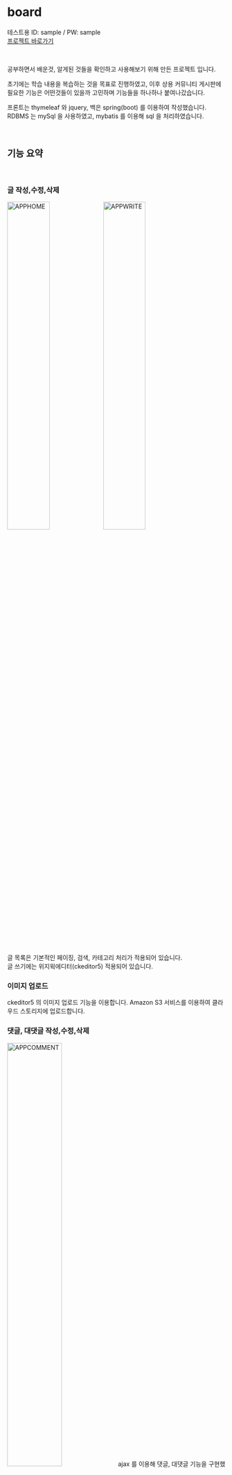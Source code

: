 # board

테스트용 ID: sample / PW: sample  
[프로젝트 바로가기](http://springboard-env.eba-x3sau5v7.ap-northeast-1.elasticbeanstalk.com/boards)  

<br>

공부하면서 배운것, 알게된 것들을 확인하고 사용해보기 위해 만든 프로젝트 입니다. 

초기에는 학습 내용을 복습하는 것을 목표로 진행하였고, 이후 상용 커뮤니티 게시판에 필요한 기능은 어떤것들이 있을까 고민하며
기능들을 하나하나 붙여나갔습니다. 

프론트는 thymeleaf 와 jquery, 백은 spring(boot) 를 이용하여 작성했습니다.
RDBMS 는 mySql 을 사용하였고, mybatis 를 이용해 sql 을 처리하였습니다.  

  
<br>

## 기능 요약

<br>

### 글 작성,수정,삭제

 <img width="44%" alt="APPHOME" src="https://user-images.githubusercontent.com/122969954/230583227-345c7165-5e56-453a-b832-200eb4f07bf0.png"><img width="44%" alt="APPWRITE" src="https://user-images.githubusercontent.com/122969954/230583252-4d7093e5-9dd6-426e-86b8-c0b1fd91c868.png">
 
글 목록은 기본적인 페이징, 검색, 카테고리 처리가 적용되어 있습니다.  
글 쓰기에는 위지윅에디터(ckeditor5) 적용되어 있습니다.
  
### 이미지 업로드
 ckeditor5 의 이미지 업로드 기능을 이용합니다.
 Amazon S3 서비스를 이용하여 클라우드 스토리지에 업로드합니다.  
  
### 댓글, 대댓글 작성,수정,삭제
<img width="50%" alt="APPCOMMENT" src="https://user-images.githubusercontent.com/122969954/230583219-462ba81b-6ccb-48db-9b00-2084885208fd.png">
 ajax 를 이용해 댓글, 대댓글 기능을 구현했습니다.  
  
### 회원 가입,수정,탈퇴
<img width="50%" alt="APPLOGIN" src="https://user-images.githubusercontent.com/122969954/230583236-749c8fa3-ab50-409e-a802-b0262cff2f7a.png">
 로그인은 spring security 라이브러리를 이용합니다.
 oauth2-client 라이브러리를 이용한 소셜로그인/가입 기능을 포함 합니다. 가입은 별도의 form 을 통해 가입합니다.
 현재 naver 를 통한 소셜가입은 불가능 합니다. (네이버에서 허용안됨)
  
### 유효성 검사
<img width="44%" alt="APPVAL1" src="https://user-images.githubusercontent.com/122969954/230583240-e5706f93-273c-43a3-bc7c-7bbe184cf910.png"><img width="44%" alt="APPVAL2" src="https://user-images.githubusercontent.com/122969954/230583241-c68edb70-9672-4ab7-9388-c5cfe3fa89bb.png">
 글, 댓글, 회원정보 에 간단한 validation 이 적용되어있습니다.
  
### 로깅
 @Aspect 로 로그를 찍고, logback 라이브러리를 이용하여 로그 출력을 커스텀 하고, 파일로 작성합니다.
 파일로 작성된 로그를 Amazon cloudwatch 로 실시간 스트리밍 합니다.
    
<br>
  
## 이용한 서비스

<br>

### Amazon Elastic Beanstalk
<img width="50%" alt="EBHOME" src="https://user-images.githubusercontent.com/122969954/230583282-53fe5ccd-bd6a-4c2b-aba6-b136b2e596a3.png">
 프로젝트를 배포, 관리하기 위해 사용했습니다.  
 Amazon RDS 의 인스턴스에 연결하여 해당 DB 를 사용합니다.
 Amazon CloudWatch 에 커스텀 된 로그를 스트리밍 하게 설정했습니다.
  taillog, bundlelog 요청 시 기본 로그에 애플리케이션의 logback 에서 작성한 로그파일도 같이 보여주도록 설정하였습니다.
  
### Amazon S3
<img width="50%" alt="S3HOME" src="https://user-images.githubusercontent.com/122969954/230583309-0973e9e3-e702-470e-a064-b48fa9a42453.png">
 이미지 파일을 클라우드 스토리지에 업로드 하기 위해 사용했습니다.  
 로컬 테스트는 /upload_image_test , 배포된 애플리케이션 에서는 /upload_image 로 이미지 파일을 업로드 합니다.
  
### Amazon RDS
<img width="50%" alt="RDSHOME" src="https://user-images.githubusercontent.com/122969954/230583295-843f4dcf-4ad8-4150-bd3c-2f328f3debad.png">
 로컬 DB 와 배포된 애플리케이션의 DB 를 분리하고, 온라인에서 DB 를 이용하기 위해 사용했습니다. MySql WorkBench 를 통해 연결하여 사용했습니다.
  
### Amazon CloudWatch
<img width="50%" alt="CWLOG" src="https://user-images.githubusercontent.com/122969954/230583259-9e501d97-a926-4b83-bb6a-5f94cd4345f9.png">
 배포된 애플리케이션의 로그를 쉽게, 실시간으로 확인하기 위해 사용했습니다.

  

